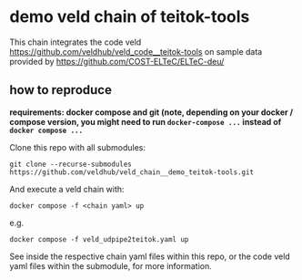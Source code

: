 # demo veld chain of teitok-tools

This chain integrates the code veld https://github.com/veldhub/veld_code__teitok-tools on sample
data provided by https://github.com/COST-ELTeC/ELTeC-deu/

## how to reproduce

**requirements: docker compose and git (note, depending on your docker / compose version, you might need to run `docker-compose ...` instead of `docker compose ...`**

Clone this repo with all submodules:

```
git clone --recurse-submodules https://github.com/veldhub/veld_chain__demo_teitok-tools.git
```

And execute a veld chain with:
```
docker compose -f <chain yaml> up
```
e.g.
```
docker compose -f veld_udpipe2teitok.yaml up
```

See inside the respective chain yaml files within this repo, or the code veld yaml files within the
submodule, for more information.

